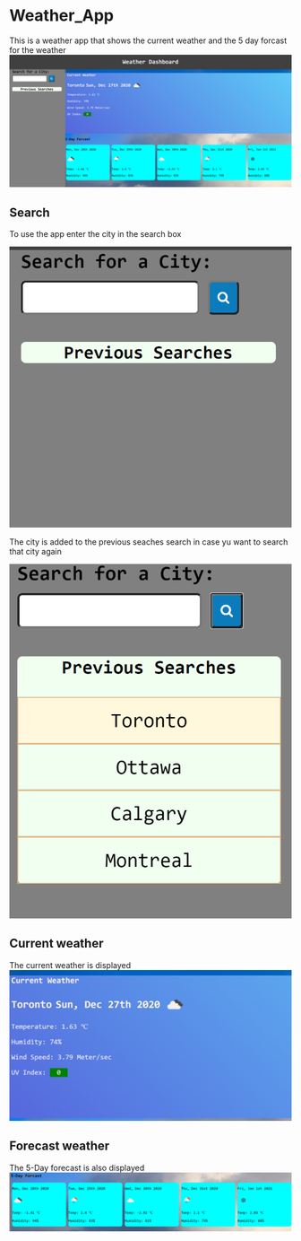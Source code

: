# Weather_App

This is a weather app that shows the current weather and the 5 day forcast for the weather
![Weather app](images/Image1.PNG)


## Search
To use the app enter the city in the search box

![Weather app](images/Image2.PNG)



The city is added to the previous seaches search in case yu want  to search that city again

![Weather app](images/Image5.PNG)


## Current weather
The current weather is displayed
![Weather app](images/Image3.PNG)



## Forecast weather
The 5-Day forecast is also displayed
![Weather app](images/Image4.PNG)

